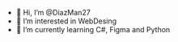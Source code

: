- 👋 Hi, I’m @DiazMan27
- 👀 I’m interested in WebDesing
- 🌱 I’m currently learning C#, Figma and Python

<!---
DiazMan27/DiazMan27 is a ✨ special ✨ repository because its `README.md` (this file) appears on your GitHub profile.
You can click the Preview link to take a look at your changes.
--->
